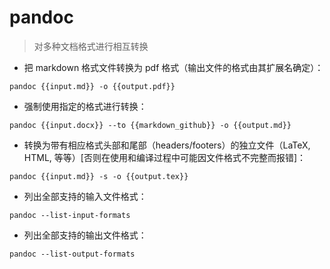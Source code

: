 # pandoc

> 对多种文档格式进行相互转换

- 把 markdown 格式文件转换为 pdf 格式（输出文件的格式由其扩展名确定）：

`pandoc {{input.md}} -o {{output.pdf}}`

- 强制使用指定的格式进行转换：

`pandoc {{input.docx}} --to {{markdown_github}} -o {{output.md}}`

- 转换为带有相应格式头部和尾部（headers/footers）的独立文件（LaTeX, HTML, 等等）[否则在使用和编译过程中可能因文件格式不完整而报错]：

`pandoc {{input.md}} -s -o {{output.tex}}`

- 列出全部支持的输入文件格式：

`pandoc --list-input-formats`

- 列出全部支持的输出文件格式：

`pandoc --list-output-formats`

[#]: contributors: ([毕玮])